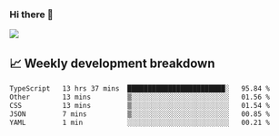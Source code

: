 ### Hi there 👋
<img align="center" src="https://github-readme-stats.vercel.app/api?username=Tumao727&show_icons=true&hide_title=true&theme=dracula" />


## 📈 Weekly development breakdown
<!--START_SECTION:waka-->

```txt
TypeScript   13 hrs 37 mins  ████████████████████████░   95.84 %
Other        13 mins         ▒░░░░░░░░░░░░░░░░░░░░░░░░   01.56 %
CSS          13 mins         ▒░░░░░░░░░░░░░░░░░░░░░░░░   01.54 %
JSON         7 mins          ▒░░░░░░░░░░░░░░░░░░░░░░░░   00.85 %
YAML         1 min           ░░░░░░░░░░░░░░░░░░░░░░░░░   00.21 %
```

<!--END_SECTION:waka-->